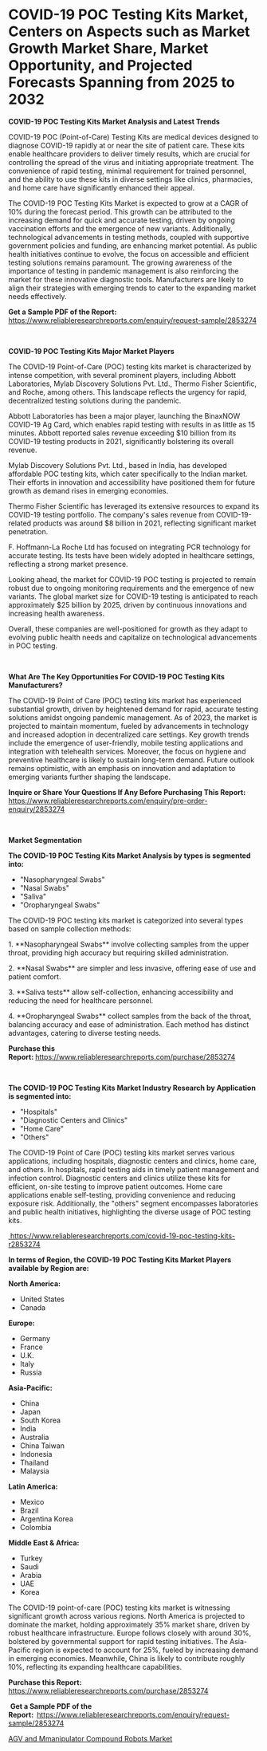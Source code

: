 <p><h1>COVID-19 POC Testing Kits Market, Centers on Aspects such as Market Growth Market Share, Market Opportunity, and Projected Forecasts Spanning from 2025 to 2032</h1></p><p><strong>COVID-19 POC Testing Kits Market Analysis and Latest Trends</strong></p>
<p><p>COVID-19 POC (Point-of-Care) Testing Kits are medical devices designed to diagnose COVID-19 rapidly at or near the site of patient care. These kits enable healthcare providers to deliver timely results, which are crucial for controlling the spread of the virus and initiating appropriate treatment. The convenience of rapid testing, minimal requirement for trained personnel, and the ability to use these kits in diverse settings like clinics, pharmacies, and home care have significantly enhanced their appeal.</p><p>The COVID-19 POC Testing Kits Market is expected to grow at a CAGR of 10% during the forecast period. This growth can be attributed to the increasing demand for quick and accurate testing, driven by ongoing vaccination efforts and the emergence of new variants. Additionally, technological advancements in testing methods, coupled with supportive government policies and funding, are enhancing market potential. As public health initiatives continue to evolve, the focus on accessible and efficient testing solutions remains paramount. The growing awareness of the importance of testing in pandemic management is also reinforcing the market for these innovative diagnostic tools. Manufacturers are likely to align their strategies with emerging trends to cater to the expanding market needs effectively.</p></p>
<p><strong>Get a Sample PDF of the Report:&nbsp;</strong> <a href="https://www.reliableresearchreports.com/enquiry/request-sample/2853274?utm_campaign=2203&utm_medium=2&utm_source=Github&utm_content=ia&utm_term=11032025&utm_id=covid-19-poc-testing-kits">https://www.reliableresearchreports.com/enquiry/request-sample/2853274</a></p>
<p>&nbsp;</p>
<p><strong>COVID-19 POC Testing Kits Major Market Players</strong></p>
<p><p>The COVID-19 Point-of-Care (POC) testing kits market is characterized by intense competition, with several prominent players, including Abbott Laboratories, Mylab Discovery Solutions Pvt. Ltd., Thermo Fisher Scientific, and Roche, among others. This landscape reflects the urgency for rapid, decentralized testing solutions during the pandemic.</p><p>Abbott Laboratories has been a major player, launching the BinaxNOW COVID-19 Ag Card, which enables rapid testing with results in as little as 15 minutes. Abbott reported sales revenue exceeding $10 billion from its COVID-19 testing products in 2021, significantly bolstering its overall revenue.</p><p>Mylab Discovery Solutions Pvt. Ltd., based in India, has developed affordable POC testing kits, which cater specifically to the Indian market. Their efforts in innovation and accessibility have positioned them for future growth as demand rises in emerging economies. </p><p>Thermo Fisher Scientific has leveraged its extensive resources to expand its COVID-19 testing portfolio. The company's sales revenue from COVID-19-related products was around $8 billion in 2021, reflecting significant market penetration.</p><p>F. Hoffmann-La Roche Ltd has focused on integrating PCR technology for accurate testing. Its tests have been widely adopted in healthcare settings, reflecting a strong market presence.</p><p>Looking ahead, the market for COVID-19 POC testing is projected to remain robust due to ongoing monitoring requirements and the emergence of new variants. The global market size for COVID-19 testing is anticipated to reach approximately $25 billion by 2025, driven by continuous innovations and increasing health awareness.</p><p>Overall, these companies are well-positioned for growth as they adapt to evolving public health needs and capitalize on technological advancements in POC testing.</p></p>
<p>&nbsp;</p>
<p><strong>What Are The Key Opportunities For COVID-19 POC Testing Kits Manufacturers?</strong></p>
<p><p>The COVID-19 Point of Care (POC) testing kits market has experienced substantial growth, driven by heightened demand for rapid, accurate testing solutions amidst ongoing pandemic management. As of 2023, the market is projected to maintain momentum, fueled by advancements in technology and increased adoption in decentralized care settings. Key growth trends include the emergence of user-friendly, mobile testing applications and integration with telehealth services. Moreover, the focus on hygiene and preventive healthcare is likely to sustain long-term demand. Future outlook remains optimistic, with an emphasis on innovation and adaptation to emerging variants further shaping the landscape.</p></p>
<p><strong>Inquire or Share Your Questions If Any Before Purchasing This Report:</strong> <a href="https://www.reliableresearchreports.com/enquiry/pre-order-enquiry/2853274?utm_campaign=2203&utm_medium=2&utm_source=Github&utm_content=ia&utm_term=11032025&utm_id=covid-19-poc-testing-kits">https://www.reliableresearchreports.com/enquiry/pre-order-enquiry/2853274</a></p>
<p>&nbsp;</p>
<p><strong>Market Segmentation</strong></p>
<p><strong>The COVID-19 POC Testing Kits Market Analysis by types is segmented into:</strong></p>
<p><ul><li>"Nasopharyngeal Swabs"</li><li>"Nasal Swabs"</li><li>"Saliva"</li><li>"Oropharyngeal Swabs"</li></ul></p>
<p><p>The COVID-19 POC testing kits market is categorized into several types based on sample collection methods: </p><p>1. **Nasopharyngeal Swabs** involve collecting samples from the upper throat, providing high accuracy but requiring skilled administration. </p><p>2. **Nasal Swabs** are simpler and less invasive, offering ease of use and patient comfort. </p><p>3. **Saliva tests** allow self-collection, enhancing accessibility and reducing the need for healthcare personnel. </p><p>4. **Oropharyngeal Swabs** collect samples from the back of the throat, balancing accuracy and ease of administration. Each method has distinct advantages, catering to diverse testing needs.</p></p>
<p><strong>Purchase this Report:&nbsp;</strong><a href="https://www.reliableresearchreports.com/purchase/2853274?utm_campaign=2203&utm_medium=2&utm_source=Github&utm_content=ia&utm_term=11032025&utm_id=covid-19-poc-testing-kits">https://www.reliableresearchreports.com/purchase/2853274</a></p>
<p>&nbsp;</p>
<p><strong>The COVID-19 POC Testing Kits Market Industry Research by Application is segmented into:</strong></p>
<p><ul><li>"Hospitals"</li><li>"Diagnostic Centers and Clinics"</li><li>"Home Care"</li><li>"Others"</li></ul></p>
<p><p>The COVID-19 Point of Care (POC) testing kits market serves various applications, including hospitals, diagnostic centers and clinics, home care, and others. In hospitals, rapid testing aids in timely patient management and infection control. Diagnostic centers and clinics utilize these kits for efficient, on-site testing to improve patient outcomes. Home care applications enable self-testing, providing convenience and reducing exposure risk. Additionally, the "others" segment encompasses laboratories and public health initiatives, highlighting the diverse usage of POC testing kits.</p></p>
<p><a href="https://www.reliableresearchreports.com/covid-19-poc-testing-kits-r2853274?utm_campaign=2203&utm_medium=2&utm_source=Github&utm_content=ia&utm_term=11032025&utm_id=covid-19-poc-testing-kits">&nbsp;https://www.reliableresearchreports.com/covid-19-poc-testing-kits-r2853274</a></p>
<p><strong>In terms of Region, the COVID-19 POC Testing Kits Market Players available by Region are:</strong></p>
<p>
    <p> <strong> North America: </strong>
        <ul>
            <li>United States</li>
            <li>Canada</li>
        </ul>
        </p> 
    <p> <strong> Europe: </strong>
        <ul>
            <li>Germany</li>
            <li>France</li>
            <li>U.K.</li>
            <li>Italy</li>
            <li>Russia</li>
        </ul>
        </p> 
    <p> <strong> Asia-Pacific: </strong>
        <ul>
            <li>China</li>
            <li>Japan</li>
            <li>South Korea</li>
            <li>India</li>
            <li>Australia</li>
            <li>China Taiwan</li>
            <li>Indonesia</li>
            <li>Thailand</li>
            <li>Malaysia</li>
        </ul>
        </p> 
    <p> <strong> Latin America: </strong>
        <ul>
            <li>Mexico</li>
            <li>Brazil</li>
            <li>Argentina Korea</li>
            <li>Colombia</li>
        </ul>
        </p> 
    <p> <strong> Middle East & Africa: </strong>
        <ul>
            <li>Turkey</li>
            <li>Saudi</li>
            <li>Arabia</li>
            <li>UAE</li>
            <li>Korea</li>
        </ul>
    </p>
    </p>
<p><p>The COVID-19 point-of-care (POC) testing kits market is witnessing significant growth across various regions. North America is projected to dominate the market, holding approximately 35% market share, driven by robust healthcare infrastructure. Europe follows closely with around 30%, bolstered by governmental support for rapid testing initiatives. The Asia-Pacific region is expected to account for 25%, fueled by increasing demand in emerging economies. Meanwhile, China is likely to contribute roughly 10%, reflecting its expanding healthcare capabilities.</p></p>
<p><strong>Purchase this Report: </strong><a href="https://www.reliableresearchreports.com/purchase/2853274?utm_campaign=2203&utm_medium=2&utm_source=Github&utm_content=ia&utm_term=11032025&utm_id=covid-19-poc-testing-kits">https://www.reliableresearchreports.com/purchase/2853274</a></p>
<p>&nbsp;<strong>Get a Sample PDF of the Report:&nbsp;&nbsp;</strong><a href="https://www.reliableresearchreports.com/enquiry/request-sample/2853274?utm_campaign=2203&utm_medium=2&utm_source=Github&utm_content=ia&utm_term=11032025&utm_id=covid-19-poc-testing-kits">https://www.reliableresearchreports.com/enquiry/request-sample/2853274</a></p>
<p><strong></strong></p>
<p><p><a href="https://github.com/hunanuzmez/Market-Research-Report-List-1/blob/main/agv-and-mmanipulator-compound-robots-market.md?utm_campaign=2203&utm_medium=2&utm_source=Github&utm_content=ia&utm_term=11032025&utm_id=covid-19-poc-testing-kits">AGV and Mmanipulator Compound Robots Market</a></p></p>